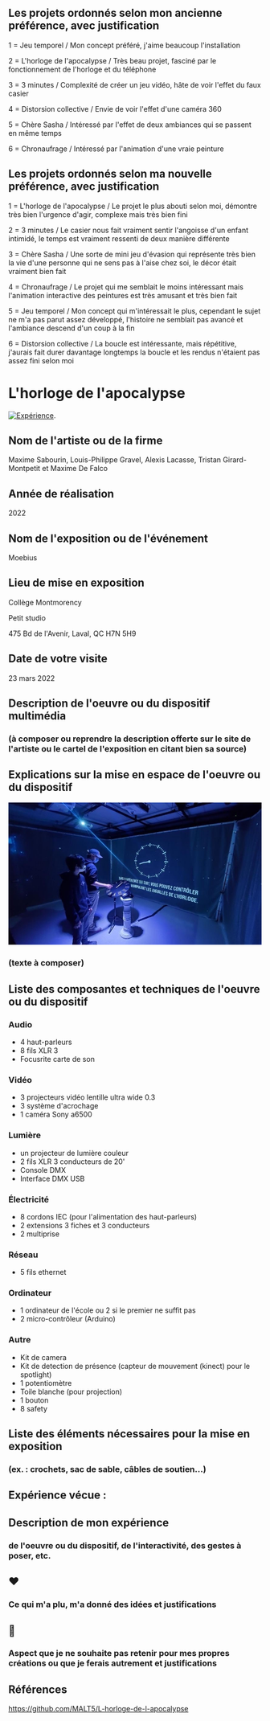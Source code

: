 ## Les projets ordonnés selon mon ancienne préférence, avec justification

1 = Jeu temporel / Mon concept préféré, j'aime beaucoup l'installation

2 = L'horloge de l'apocalypse / Très beau projet, fasciné par le fonctionnement de l'horloge et du téléphone

3 = 3 minutes / Complexité de créer un jeu vidéo, hâte de voir l'effet du faux casier

4 = Distorsion collective / Envie de voir l'effet d'une caméra 360

5 = Chère Sasha / Intéressé par l'effet de deux ambiances qui se passent en même temps

6 = Chronaufrage / Intéressé par l'animation d'une vraie peinture


## Les projets ordonnés selon ma nouvelle préférence, avec justification

1 = L'horloge de l'apocalypse / Le projet le plus abouti selon moi, démontre très bien l'urgence d'agir, complexe mais très bien fini

2 = 3 minutes / Le casier nous fait vraiment sentir l'angoisse d'un enfant intimidé, le temps est vraiment ressenti de deux manière différente

3 = Chère Sasha / Une sorte de mini jeu d'évasion qui représente très bien la vie d'une personne qui ne sens pas à l'aise chez soi, le décor était vraiment bien fait

4 = Chronaufrage / Le projet qui me semblait le moins intéressant mais l'animation interactive des peintures est très amusant et très bien fait

5 = Jeu temporel / Mon concept qui m'intéressait le plus, cependant le sujet ne m'a pas parut assez développé, l'histoire ne semblait pas avancé et l'ambiance descend d'un coup à la fin

6 = Distorsion collective / La boucle est intéressante, mais répétitive, j'aurais fait durer davantage longtemps la boucle et les rendus n'étaient pas assez fini selon moi

# L'horloge de l'apocalypse

[![Expérience](http://img.youtube.com/vi/dDASIXUMzFw/0.jpg)](http://www.youtube.com/watch?v=dDASIXUMzFw).

## Nom de l'artiste ou de la firme
Maxime Sabourin, Louis-Philippe Gravel, Alexis Lacasse, Tristan Girard-Montpetit et Maxime De Falco

## Année de réalisation
2022

## Nom de l'exposition ou de l'événement
Moebius

## Lieu de mise en exposition
Collège Montmorency

Petit studio

475 Bd de l'Avenir, Laval, QC H7N 5H9

## Date de votre visite
23 mars 2022

## Description de l'oeuvre ou du dispositif multimédia 
### (à composer ou reprendre la description offerte sur le site de l'artiste ou le cartel de l'exposition en citant bien sa source)

## Explications sur la mise en espace de l'oeuvre ou du dispositif 
![Setup](medias/debut.JPG)
### (texte à composer)

## Liste des composantes et techniques de l'oeuvre ou du dispositif 

### Audio

- 4 haut-parleurs
- 8 fils XLR 3
- Focusrite carte de son

### Vidéo

- 3 projecteurs vidéo lentille ultra wide 0.3
- 3 système d'acrochage
- 1 caméra Sony a6500

### Lumière

- un projecteur de lumière couleur
- 2 fils XLR 3 conducteurs de 20'
- Console DMX
- Interface DMX USB
 
### Électricité

- 8 cordons IEC (pour l'alimentation des haut-parleurs)
- 2 extensions 3 fiches et 3 conducteurs
- 2 multiprise

### Réseau

- 5 fils ethernet

### Ordinateur

- 1 ordinateur de l'école ou 2 si le premier ne suffit pas
- 2 micro-contrôleur (Arduino)

### Autre

- Kit de camera
- Kit de detection de présence (capteur de mouvement (kinect) pour le spotlight)
- 1 potentiomètre
- Toile blanche (pour projection)
- 1 bouton
- 8 safety

## Liste des éléments nécessaires pour la mise en exposition 
### (ex. : crochets, sac de sable, câbles de soutien...)

## Expérience vécue :

## Description de mon expérience 
### de l'oeuvre ou du dispositif, de l'interactivité, des gestes à poser, etc.

## ❤️ 
### Ce qui m'a plu, m'a donné des idées et justifications

## 🤔 
### Aspect que je ne souhaite pas retenir pour mes propres créations ou que je ferais autrement et justifications

## Références
https://github.com/MALT5/L-horloge-de-l-apocalypse
